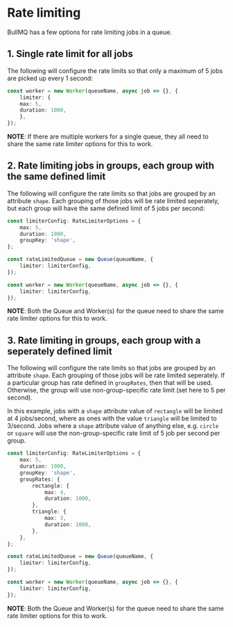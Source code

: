 # Rate limiting

BullMQ has a few options for rate limiting jobs in a queue.

## 1. Single rate limit for all jobs

The following will configure the rate limits so that only a maximum of 5 jobs are picked up every 1 second:

```typescript
const worker = new Worker(queueName, async job => {}, {
    limiter: {
    max: 5,
    duration: 1000,
    },
});
```

**NOTE**: If there are multiple workers for a single queue, they all need to share the same rate limiter options for this to work.

## 2. Rate limiting jobs in groups, each group with the same defined limit

The following will configure the rate limits so that jobs are grouped by an attribute `shape`. Each grouping of those jobs will be rate limited seperately, but each group will have the same defined limit of 5 jobs per second:

```typescript
const limiterConfig: RateLimiterOptions = {
    max: 5,
    duration: 1000,
    groupKey: 'shape',
};

const rateLimitedQueue = new Queue(queueName, {
    limiter: limiterConfig,
});

const worker = new Worker(queueName, async job => {}, {
    limiter: limiterConfig,
});
```

**NOTE**: Both the Queue and Worker(s) for the queue need to share the same rate limiter options for this to work. 

## 3. Rate limiting in groups, each group with a seperately defined limit

The following will configure the rate limits so that jobs are grouped by an attribute `shape`. Each grouping of those jobs will be rate limited seperately. If a particular group has rate defined in `groupRates`, then that will be used. Otherwise, the group will use non-group-specific
rate limit (set here to 5 per second).

In this example, jobs with a `shape` attribute value of `rectangle` will be limited at 4 jobs/second, where as ones with the value `triangle` will be limited to 3/second. Jobs where a `shape` attribute value of anything else, e.g. `circle` or `square` will use the non-group-specific rate limit of 5 job per second per group.

```typescript
const limiterConfig: RateLimiterOptions = {
    max: 5,
    duration: 1000,
    groupKey: 'shape',
    groupRates: {
        rectangle: {
            max: 4,
            duration: 1000,
        },
        triangle: {
            max: 3,
            duration: 1000,
        },
    },
};

const rateLimitedQueue = new Queue(queueName, {
    limiter: limiterConfig,
});

const worker = new Worker(queueName, async job => {}, {
    limiter: limiterConfig,
});
```

**NOTE**: Both the Queue and Worker(s) for the queue need to share the same rate limiter options for this to work. 
